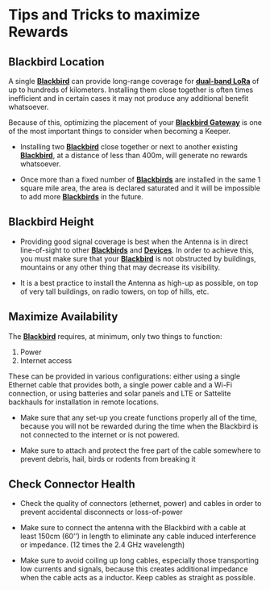 # Tips and Tricks to maximize Rewards

## Blackbird Location

A single **[Blackbird](docs/Hardware/Blackbird/Blackbird.md)** can provide long-range coverage for **[dual-band LoRa](docs/IoT-Protocols/LoRa/Dual-band-LoRa.md)** of up to hundreds of kilometers. Installing them close together is often times inefficient and in certain cases it may not produce any additional benefit whatsoever.

Because of this, optimizing the placement of your **[Blackbird Gateway](docs/Hardware/Blackbird/Blackbird.md)** is one of the most important things to consider when becoming a Keeper. 

-	Installing two **[Blackbird](docs/Hardware/Blackbird/Blackbird.md)** close together or next to another existing **[Blackbird](docs/Hardware/Blackbird/Blackbird.md)**, at a distance of less than 400m, will generate no rewards whatsoever. 

-	Once more than a fixed number of **[Blackbirds](docs/Hardware/Blackbird/Blackbird.md)** are installed in the same 1 square mile area, the area is declared saturated and it will be impossible to add more **[Blackbirds](docs/Hardware/Blackbird/Blackbird.md)** in the future.

## Blackbird Height

-	Providing good signal coverage is best when the Antenna is in direct line-of-sight to other **[Blackbirds](docs/Hardware/Blackbird/Blackbird.md)** and **[Devices](docs/IoT-Protocols/LoRa/LoRa-Hardware.md)**. In order to achieve this, you must make sure that your **[Blackbird](docs/Hardware/Blackbird/Blackbird.md)** is not obstructed by buildings, mountains or any other thing that may decrease its visibility.

-	It is a best practice to install the Antenna as high-up as possible, on top of very tall buildings, on radio towers, on top of hills, etc. 

## Maximize Availability

The **[Blackbird](docs/Hardware/Blackbird/Blackbird.md)** requires, at minimum, only two things to function: 

1.	Power
2.	Internet access 

These can be provided in various configurations: either using a single Ethernet cable that provides both, a single power cable and a Wi-Fi connection, or using batteries and solar panels and LTE or Sattelite backhauls for installation in remote locations.

-	Make sure that any set-up you create functions properly all of the time, because you will not be rewarded during the time when the Blackbird is not connected to the internet or is not powered. 

-	Make sure to attach and protect the free part of the cable somewhere to prevent debris, hail, birds or rodents from breaking it

## Check Connector Health

-	Check the quality of connectors (ethernet, power) and cables in order to prevent accidental disconnects or loss-of-power

-	Make sure to connect the antenna with the Blackbird with a cable at least 150cm (60’’) in length to eliminate any cable induced interference or impedance. (12 times the 2.4 GHz wavelength)

-	Make sure to avoid coiling up long cables, especially those transporting low currents and signals, because this creates additional impedance when the cable acts as a inductor. Keep cables as straight as possible.

